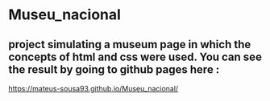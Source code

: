 # Museu_nacional

## project simulating a museum page in which the concepts of html and css were used. You can see the result by going to github pages here :
https://mateus-sousa93.github.io/Museu_nacional/
